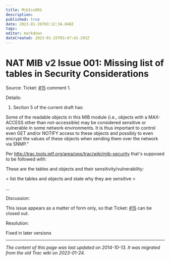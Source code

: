 ```yaml
---
title: MibIss001
description: 
published: true
date: 2023-01-26T03:12:34.848Z
tags: 
editor: markdown
dateCreated: 2023-01-25T03:47:42.293Z
---
```


# NAT MIB v2 Issue 001: Missing list of tables in Security Considerations
Source: Ticket: [#15](https://wiki.ietf.org/en/group/behave/MibIss001/ticket15) comment 1.

Details:

1) Section 5 of the current draft has:

Some of the readable objects in this MIB module (i.e., objects with a MAX-ACCESS other than not-accessible) may be considered sensitive or vulnerable in some network environments. It is thus important to control even GET and/or NOTIFY access to these objects and possibly to even encrypt the values of these objects when sending them over the network via SNMP."

Per http://trac.tools.ietf.org/area/ops/trac/wiki/mib-security that's supposed to be followed with:

These are the tables and objects and their sensitivity/vulnerability:

< list the tables and objects and state why they are sensitive >

...

Discussion:

This issue appears as a matter of form only, so that Ticket: [#15](https://wiki.ietf.org/en/group/behave/MibIss001/ticket15) can be closed out.

Resolution:

Fixed in later versions
&nbsp;
&nbsp;
&nbsp;

---

*The content of this page was last updated on 2014-10-13. It was migrated from the old Trac wiki on 2023-01-24.*